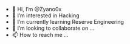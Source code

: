 - 👋 Hi, I’m @Zyano0x
- 👀 I’m interested in Hacking
- 🌱 I’m currently learning Reserve Engineering
- 💞️ I’m looking to collaborate on ...
- 📫 How to reach me ...

<!---
Zyano0/Zyano0 is a ✨ special ✨ repository because its `README.md` (this file) appears on your GitHub profile.
You can click the Preview link to take a look at your changes.
--->
